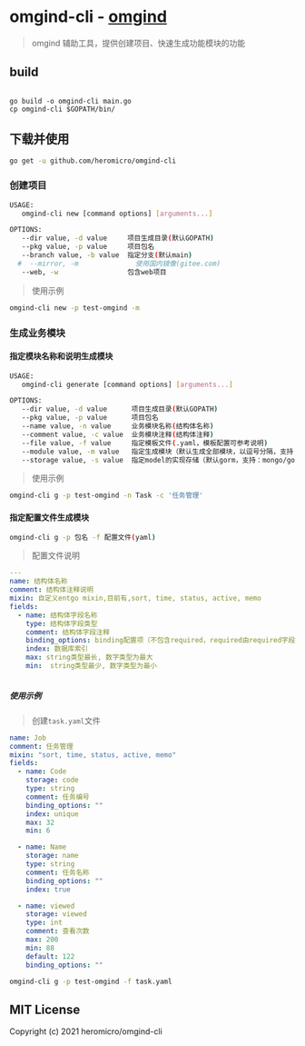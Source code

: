 # omgind-cli - [omgind](https://github.com/heromicro/omgind)

> omgind 辅助工具，提供创建项目、快速生成功能模块的功能

## build
```

go build -o omgind-cli main.go
cp omgind-cli $GOPATH/bin/

```

## 下载并使用

```bash
go get -u github.com/heromicro/omgind-cli
```

### 创建项目

```bash
USAGE:
   omgind-cli new [command options] [arguments...]

OPTIONS:
   --dir value, -d value     项目生成目录(默认GOPATH)
   --pkg value, -p value     项目包名
   --branch value, -b value  指定分支(默认main)
  #  --mirror, -m              使用国内镜像(gitee.com)
   --web, -w                 包含web项目
```

> 使用示例

```bash
omgind-cli new -p test-omgind -m
```

### 生成业务模块

#### 指定模块名称和说明生成模块

```bash
USAGE:
   omgind-cli generate [command options] [arguments...]

OPTIONS:
   --dir value, -d value      项目生成目录(默认GOPATH)
   --pkg value, -p value      项目包名
   --name value, -n value     业务模块名称(结构体名称)
   --comment value, -c value  业务模块注释(结构体注释)
   --file value, -f value     指定模板文件(.yaml，模板配置可参考说明)
   --module value, -m value   指定生成模块（默认生成全部模块，以逗号分隔，支持：schema, repo, service, api, mock, router）
   --storage value, -s value  指定model的实现存储（默认gorm，支持：mongo/gorm）
```

> 使用示例

```bash
omgind-cli g -p test-omgind -n Task -c '任务管理'
```

#### 指定配置文件生成模块

```bash
omgind-cli g -p 包名 -f 配置文件(yaml)
```

> 配置文件说明

```yaml
---
name: 结构体名称
comment: 结构体注释说明
mixin: 自定义entgo mixin,目前有,sort, time, status, active, memo
fields:
  - name: 结构体字段名称
    type: 结构体字段类型
    comment: 结构体字段注释
    binding_options: binding配置项（不包含required，required由required字段控制）
    index: 数据库索引
    max: string类型最长, 数字类型为最大
    min:  string类型最少, 数字类型为最小
    
```

##### 使用示例

> 创建`task.yaml`文件

```yaml
name: Job
comment: 任务管理
mixin: "sort, time, status, active, memo"
fields:
  - name: Code
    storage: code
    type: string
    comment: 任务编号
    binding_options: ""
    index: unique
    max: 32
    min: 6

  - name: Name
    storage: name
    type: string
    comment: 任务名称
    binding_options: ""
    index: true

  - name: viewed
    storage: viewed
    type: int
    comment: 查看次数
    max: 200
    min: 88
    default: 122
    binding_options: ""

```

```bash
omgind-cli g -p test-omgind -f task.yaml
```

## MIT License

  Copyright (c) 2021 heromicro/omgind-cli
